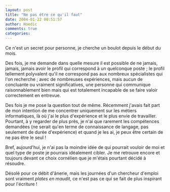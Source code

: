 ```yaml
---
layout: post
title: "Ne pas être ce qu'il faut"
date: 2004-01-22 00:51:57
author: Hoedic
comments: true
categories: 
---
```



Ce n'est un secret pour personne, je cherche un boulot depuis le début du mois.

Des fois, je me demande dans quelle mesure il est possible de ne jamais, jamais, jamais avoir le profil qui correspond à un quelconque poste ; le profil tellement polyvalent qu'il ne correspond pas aux nombreux spécialistes qui l'on recherche ; avec de nombreuses expériences, mais aucun de concluante ou vraiment significatives, une personne qui communique raisonnablement bien mais qui est totalement incapable de se faire valoir correctement en entrevue.

Des fois je me pose la question tout de même. Récemment j'avais fait part de mon intention de me concentrer uniquement sur les métiers informatiques, là où j'ai le plus d'expérience et le plus envie de travailler. Pourtant, à y regarder de plus près, je n'ai que rarement les compétences demandées (ne serait qu'en terme de connaissance de langage, pas seulement de durée d'expérience) et quand je les ai, je peux être certain de ne pas être le seul !

Bref, aujourd'hui, je n'ai pas la moindre idée de qui pourrait vouloir de moi et quel type de poste je pourrais idéalement cibler. Je me retrouve encore et toujours devant ce choix cornélien que je m'étais pourtant décidé à résoudre.

Désolé pour ce débit d'ânerie, mais les journées d'un chercheur d'emploi sont vraiment *plates en maudit*, ce n'est pas ce qui se fait de plus inspirant pour l'écriture !